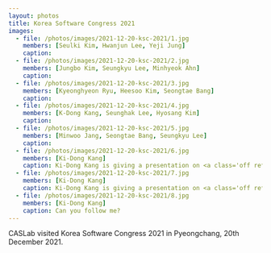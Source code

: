 ```yaml
---
layout: photos
title: Korea Software Congress 2021
images:
  - file: /photos/images/2021-12-20-ksc-2021/1.jpg
    members: [Seulki Kim, Hwanjun Lee, Yeji Jung]
    caption: 
  - file: /photos/images/2021-12-20-ksc-2021/2.jpg
    members: [Jungbo Kim, Seungkyu Lee, Minhyeok Ahn]
    caption: 
  - file: /photos/images/2021-12-20-ksc-2021/3.jpg
    members: [Kyeonghyeon Ryu, Heesoo Kim, Seongtae Bang]
    caption: 
  - file: /photos/images/2021-12-20-ksc-2021/4.jpg
    members: [K-Dong Kang, Seunghak Lee, Hyosang Kim]
    caption: 
  - file: /photos/images/2021-12-20-ksc-2021/5.jpg
    members: [Minwoo Jang, Seongtae Bang, Seungkyu Lee]
    caption: 
  - file: /photos/images/2021-12-20-ksc-2021/6.jpg
    members: [Ki-Dong Kang]
    caption: Ki-Dong Kang is giving a presentation on <a class='off ref' href='/publications/micro21-kdkang/'>NMAP</a>.
  - file: /photos/images/2021-12-20-ksc-2021/7.jpg
    members: [Ki-Dong Kang]
    caption: Ki-Dong Kang is giving a presentation on <a class='off ref' href='/publications/micro21-kdkang/'>NMAP</a>.
  - file: /photos/images/2021-12-20-ksc-2021/8.jpg
    members: [Ki-Dong Kang]
    caption: Can you follow me?
---
```


CASLab visited Korea Software Congress 2021 in Pyeongchang, 20th December 2021.